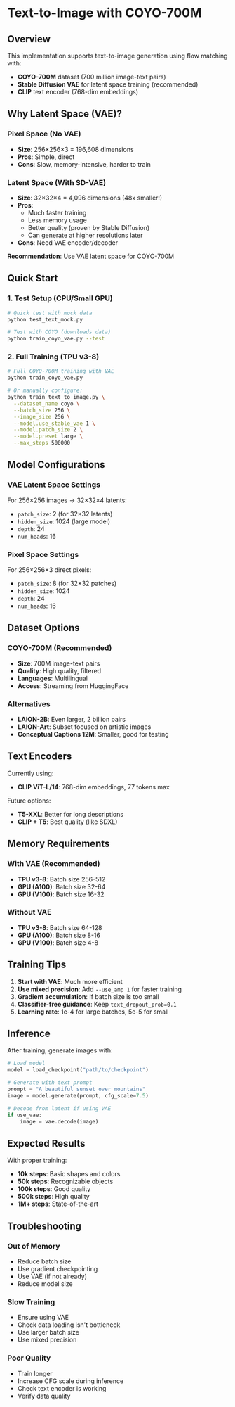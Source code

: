 # Text-to-Image with COYO-700M

## Overview

This implementation supports text-to-image generation using flow matching with:
- **COYO-700M** dataset (700 million image-text pairs)
- **Stable Diffusion VAE** for latent space training (recommended)
- **CLIP** text encoder (768-dim embeddings)

## Why Latent Space (VAE)?

### Pixel Space (No VAE)
- **Size**: 256×256×3 = 196,608 dimensions
- **Pros**: Simple, direct
- **Cons**: Slow, memory-intensive, harder to train

### Latent Space (With SD-VAE)
- **Size**: 32×32×4 = 4,096 dimensions (48x smaller!)
- **Pros**: 
  - Much faster training
  - Less memory usage
  - Better quality (proven by Stable Diffusion)
  - Can generate at higher resolutions later
- **Cons**: Need VAE encoder/decoder

**Recommendation**: Use VAE latent space for COYO-700M

## Quick Start

### 1. Test Setup (CPU/Small GPU)
```bash
# Quick test with mock data
python test_text_mock.py

# Test with COYO (downloads data)
python train_coyo_vae.py --test
```

### 2. Full Training (TPU v3-8)
```bash
# Full COYO-700M training with VAE
python train_coyo_vae.py

# Or manually configure:
python train_text_to_image.py \
  --dataset_name coyo \
  --batch_size 256 \
  --image_size 256 \
  --model.use_stable_vae 1 \
  --model.patch_size 2 \
  --model.preset large \
  --max_steps 500000
```

## Model Configurations

### VAE Latent Space Settings
For 256×256 images → 32×32×4 latents:
- `patch_size`: 2 (for 32×32 latents)
- `hidden_size`: 1024 (large model)
- `depth`: 24
- `num_heads`: 16

### Pixel Space Settings
For 256×256×3 direct pixels:
- `patch_size`: 8 (for 32×32 patches)
- `hidden_size`: 1024
- `depth`: 24
- `num_heads`: 16

## Dataset Options

### COYO-700M (Recommended)
- **Size**: 700M image-text pairs
- **Quality**: High quality, filtered
- **Languages**: Multilingual
- **Access**: Streaming from HuggingFace

### Alternatives
- **LAION-2B**: Even larger, 2 billion pairs
- **LAION-Art**: Subset focused on artistic images
- **Conceptual Captions 12M**: Smaller, good for testing

## Text Encoders

Currently using:
- **CLIP ViT-L/14**: 768-dim embeddings, 77 tokens max

Future options:
- **T5-XXL**: Better for long descriptions
- **CLIP + T5**: Best quality (like SDXL)

## Memory Requirements

### With VAE (Recommended)
- **TPU v3-8**: Batch size 256-512
- **GPU (A100)**: Batch size 32-64
- **GPU (V100)**: Batch size 16-32

### Without VAE
- **TPU v3-8**: Batch size 64-128
- **GPU (A100)**: Batch size 8-16
- **GPU (V100)**: Batch size 4-8

## Training Tips

1. **Start with VAE**: Much more efficient
2. **Use mixed precision**: Add `--use_amp 1` for faster training
3. **Gradient accumulation**: If batch size is too small
4. **Classifier-free guidance**: Keep `text_dropout_prob=0.1`
5. **Learning rate**: 1e-4 for large batches, 5e-5 for small

## Inference

After training, generate images with:
```python
# Load model
model = load_checkpoint("path/to/checkpoint")

# Generate with text prompt
prompt = "A beautiful sunset over mountains"
image = model.generate(prompt, cfg_scale=7.5)

# Decode from latent if using VAE
if use_vae:
    image = vae.decode(image)
```

## Expected Results

With proper training:
- **10k steps**: Basic shapes and colors
- **50k steps**: Recognizable objects
- **100k steps**: Good quality
- **500k steps**: High quality
- **1M+ steps**: State-of-the-art

## Troubleshooting

### Out of Memory
- Reduce batch size
- Use gradient checkpointing
- Use VAE (if not already)
- Reduce model size

### Slow Training
- Ensure using VAE
- Check data loading isn't bottleneck
- Use larger batch size
- Use mixed precision

### Poor Quality
- Train longer
- Increase CFG scale during inference
- Check text encoder is working
- Verify data quality